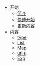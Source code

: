 * 开始
  * [简介](/other/_about.md)
  * [快速开始](/other/_start.md)
  * [更新内容](/other/_update.md)
* 内容
  * [type](/lib/_type.md)
  * [List](/lib/_list.md)
  * [Map](/lib/_map.md)
  * [utils](/lib/_utils.md)
  * [Exp](/lib/_exp.md)
